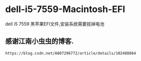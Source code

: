 # dell-i5-7559-Macintosh-EFI
dell i5 7559 黑苹果EFI文件,安装系统需要拔掉电池
## 感谢江南小虫虫的博客.
```
https://blog.csdn.net/A807296772/article/details/102488864
```
